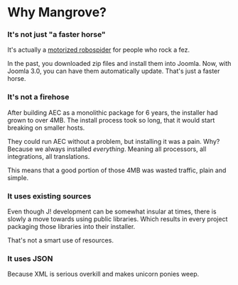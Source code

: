 Why Mangrove?
=============

### It's not just "a faster horse"

It's actually a [motorized robospider](http://verraes.net/2014/01/henry-ford-fallacy/) for people who rock a fez.

In the past, you downloaded zip files and install them into Joomla. Now, with Joomla 3.0, you can have them automatically update. That's just a faster horse.

### It's not a firehose

After building AEC as a monolithic package for 6 years, the installer had grown to over 4MB. The install process took so long, that it would start breaking on smaller hosts.

They could run AEC without a problem, but installing it was a pain. Why? Because we always installed *everything*. Meaning all processors, all integrations, all translations.

This means that a good portion of those 4MB was wasted traffic, plain and simple.

### It uses existing sources

Even though J! development can be somewhat insular at times, there is slowly a move towards using public libraries. Which results in every project packaging those libraries into their installer.

That's not a smart use of resources.

### It uses JSON

Because XML is serious overkill and makes unicorn ponies weep.
